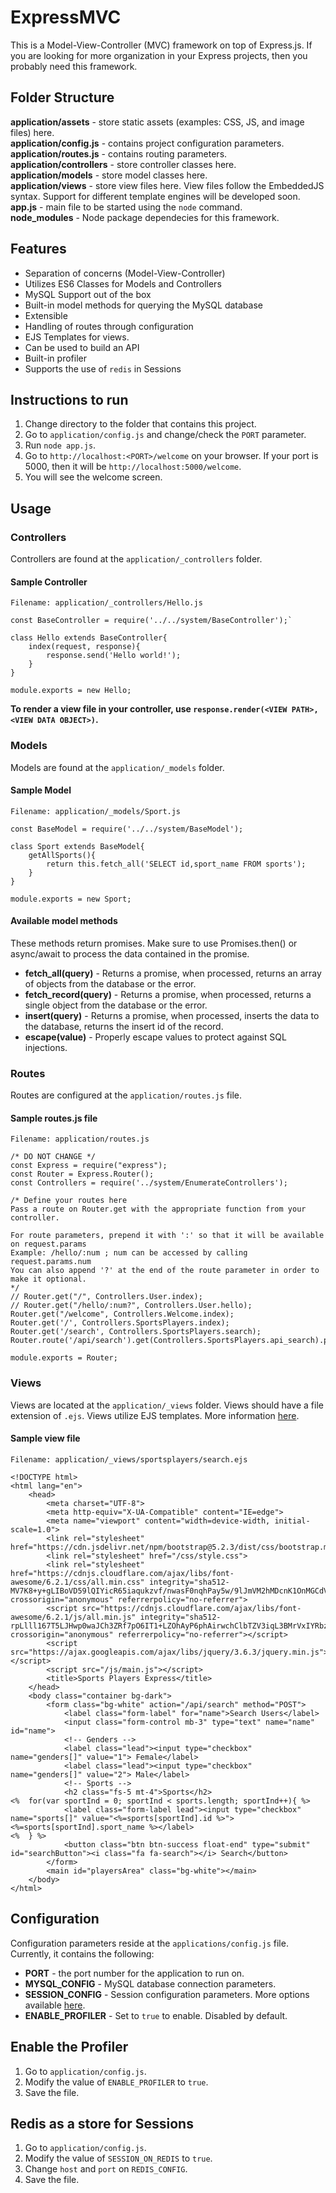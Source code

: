 # ExpressMVC

This is a Model-View-Controller (MVC) framework on top of Express.js. If you are looking for more organization in your Express projects, then you probably need this framework.

## Folder Structure
**application/assets** - store static assets (examples: CSS, JS, and image files) here.  
**application/config.js** - contains project configuration parameters. 
**application/routes.js** - contains routing parameters.
**application/controllers** - store controller classes here.  
**application/models** - store model classes here.  
**application/views** - store view files here. View files follow the EmbeddedJS syntax. Support for different template engines will be developed soon.  
**app.js** - main file to be started using the `node` command.  
**node_modules** - Node package dependecies for this framework.

## Features
- Separation of concerns (Model-View-Controller)
- Utilizes ES6 Classes for Models and Controllers
- MySQL Support out of the box
- Built-in model methods for querying the MySQL database
- Extensible
- Handling of routes through configuration
- EJS Templates for views.
- Can be used to build an API
- Built-in profiler
- Supports the use of `redis` in Sessions

## Instructions to run
1. Change directory to the folder that contains this project.
2. Go to `application/config.js` and change/check the `PORT` parameter.
3. Run `node app.js`.
4. Go to `http://localhost:<PORT>/welcome` on your browser. If your port is 5000, then it will be `http://localhost:5000/welcome`.
5. You will see the welcome screen.

## Usage
### Controllers
Controllers are found at the `application/_controllers` folder.
#### Sample Controller
```
Filename: application/_controllers/Hello.js

const BaseController = require('../../system/BaseController');`

class Hello extends BaseController{
    index(request, response){
        response.send('Hello world!');
    }
}

module.exports = new Hello;
```
**To render a view file in your controller, use `response.render(<VIEW PATH>, <VIEW DATA OBJECT>)`.**

### Models
Models are found at the `application/_models` folder.
#### Sample Model
```
Filename: application/_models/Sport.js

const BaseModel = require('../../system/BaseModel');

class Sport extends BaseModel{
    getAllSports(){
        return this.fetch_all('SELECT id,sport_name FROM sports');
    }
}

module.exports = new Sport;
```
#### Available model methods
These methods return promises. Make sure to use Promises.then() or async/await to process the data contained in the promise.
- **fetch_all(query)** - Returns a promise, when processed, returns an array of objects from the database or the error.
- **fetch_record(query)** - Returns a promise, when processed, returns a single object from the database or the error.
- **insert(query)** -  Returns a promise, when processed, inserts the data to the database, returns the insert id of the record.
- **escape(value)** - Properly escape values to protect against SQL injections.

### Routes
Routes are configured at the `application/routes.js` file.
#### Sample routes.js file
```
Filename: application/routes.js

/* DO NOT CHANGE */
const Express = require("express");
const Router = Express.Router();
const Controllers = require('../system/EnumerateControllers');

/* Define your routes here
Pass a route on Router.get with the appropriate function from your controller.

For route parameters, prepend it with ':' so that it will be available on request.params
Example: /hello/:num ; num can be accessed by calling request.params.num
You can also append '?' at the end of the route parameter in order to make it optional.
*/
// Router.get("/", Controllers.User.index);
// Router.get("/hello/:num?", Controllers.User.hello);
Router.get("/welcome", Controllers.Welcome.index);
Router.get('/', Controllers.SportsPlayers.index);
Router.get('/search', Controllers.SportsPlayers.search);
Router.route('/api/search').get(Controllers.SportsPlayers.api_search).post(Controllers.SportsPlayers.api_search);

module.exports = Router;
```

### Views
Views are located at the `application/_views` folder. Views should have a file extension of `.ejs`.
Views utilize EJS templates. More information [here](https://ejs.co/#docs).
#### Sample view file
```
Filename: application/_views/sportsplayers/search.ejs

<!DOCTYPE html>
<html lang="en">
    <head>
        <meta charset="UTF-8">
        <meta http-equiv="X-UA-Compatible" content="IE=edge">
        <meta name="viewport" content="width=device-width, initial-scale=1.0">
        <link rel="stylesheet" href="https://cdn.jsdelivr.net/npm/bootstrap@5.2.3/dist/css/bootstrap.min.css">
        <link rel="stylesheet" href="/css/style.css">
        <link rel="stylesheet" href="https://cdnjs.cloudflare.com/ajax/libs/font-awesome/6.2.1/css/all.min.css" integrity="sha512-MV7K8+y+gLIBoVD59lQIYicR65iaqukzvf/nwasF0nqhPay5w/9lJmVM2hMDcnK1OnMGCdVK+iQrJ7lzPJQd1w==" crossorigin="anonymous" referrerpolicy="no-referrer">
        <script src="https://cdnjs.cloudflare.com/ajax/libs/font-awesome/6.2.1/js/all.min.js" integrity="sha512-rpLlll167T5LJHwp0waJCh3ZRf7pO6IT1+LZOhAyP6phAirwchClbTZV3iqL3BMrVxIYRbzGTpli4rfxsCK6Vw==" crossorigin="anonymous" referrerpolicy="no-referrer"></script>
        <script src="https://ajax.googleapis.com/ajax/libs/jquery/3.6.3/jquery.min.js"></script>
        <script src="/js/main.js"></script>
        <title>Sports Players Express</title>
    </head>
    <body class="container bg-dark">
        <form class="bg-white" action="/api/search" method="POST">
            <label class="form-label" for="name">Search Users</label>
            <input class="form-control mb-3" type="text" name="name" id="name">
            <!-- Genders -->
            <label class="lead"><input type="checkbox" name="genders[]" value="1"> Female</label>
            <label class="lead"><input type="checkbox" name="genders[]" value="2"> Male</label>
            <!-- Sports -->
            <h2 class="fs-5 mt-4">Sports</h2>
<%  for(var sportInd = 0; sportInd < sports.length; sportInd++){ %>
            <label class="form-label lead"><input type="checkbox" name="sports[]" value="<%=sports[sportInd].id %>"> <%=sports[sportInd].sport_name %></label>
<%  } %>
			<button class="btn btn-success float-end" type="submit" id="searchButton"><i class="fa fa-search"></i> Search</button>
        </form>
		<main id="playersArea" class="bg-white"></main>
    </body>
</html>
```

## Configuration
Configuration parameters reside at the `applications/config.js` file.
Currently, it contains the following:
- **PORT** - the port number for the application to run on.
- **MYSQL_CONFIG** - MySQL database connection parameters.
- **SESSION_CONFIG** - Session configuration parameters. More options available [here](https://expressjs.com/en/resources/middleware/session.html).
- **ENABLE_PROFILER** - Set to `true` to enable. Disabled by default.

## Enable the Profiler
1. Go to `application/config.js`.
2. Modify the value of `ENABLE_PROFILER` to `true`.
3. Save the file.

## Redis as a store for Sessions
1. Go to `application/config.js`.
2. Modify the value of `SESSION_ON_REDIS` to `true`.
3. Change `host` and `port` on `REDIS_CONFIG`.
4. Save the file.